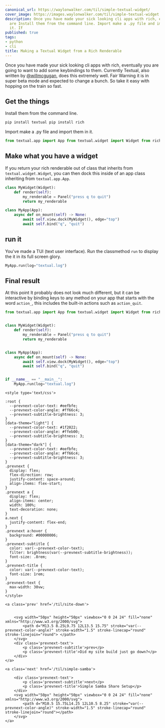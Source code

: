 ```yaml
---
canonical_url: https://waylonwalker.com/til/simple-textual-widget/
cover_image: https://images.waylonwalker.com/til/simple-textual-widget.png
description: Once you have made your sick looking cli apps with rich, eventually you
  are Install them from the command line. Import make a .py file and import them in
  it. If
published: true
tags:
- python
- cli
title: Making a Textual Widget from a Rich Renderable
---
```


Once you have made your sick looking cli apps with rich, eventually you are going to want to add some keybindings to them.  Currently Textual, also written by [@willmcgugan](https://twitter.com/willmcgugan), does this extremely well. Fair Warning it is in super beta mode and expected to change a bunch.  So take it easy with hopping on the train so fast.

## Get the things


Install them from the command line.

``` bash
pip install textual pip install rich
```

Import make a .py file and import them in it.

``` python
from textual.app import App from textual.widget import Widget from rich.panel import Panel
```

## Make what you have a widget

If you return your rich renderable out of class that inherits from
`textual.widget.Widget`, you can then dock this inside of an app class
inheriting from `textual.app.App`.

``` python
class MyWidget(Widget):
    def render(self):
        my_renderable = Panel("press q to quit")
        return my_renderable

class MyApp(App):
    async def on_mount(self) -> None:
        await self.view.dock(MyWidget(), edge="top")
        await self.bind("q", "quit")
```

## run it

You've made a TUI (text user interface).  Run the classmethod `run` to display the it in its full screen glory.

``` python
MyApp.run(log="textual.log")
```

## Final result

At this point It probably does not look much different, but it can be interactive by binding keys to any method on your app that starts with the word
`action_`, this includes the built-in actions such as `action_quit`.

``` python
from textual.app import App from textual.widget import Widget from rich.panel import Panel


class MyWidget(Widget):
    def render(self):
        my_renderable = Panel("press q to quit")
        return my_renderable


class MyApp(App):
    async def on_mount(self) -> None:
        await self.view.dock(MyWidget(), edge="top")
        await self.bind("q", "quit")


if __name__ == "__main__":
    MyApp.run(log="textual.log")
```
<div class='prevnext'>

    <style type='text/css'>

    :root {
      --prevnext-color-text: #eefbfe;
      --prevnext-color-angle: #ff66c4;
      --prevnext-subtitle-brightness: 3;
    }
    [data-theme="light"] {
      --prevnext-color-text: #1f2022;
      --prevnext-color-angle: #ffeb00;
      --prevnext-subtitle-brightness: 3;
    }
    [data-theme="dark"] {
      --prevnext-color-text: #eefbfe;
      --prevnext-color-angle: #ff66c4;
      --prevnext-subtitle-brightness: 3;
    }
    .prevnext {
      display: flex;
      flex-direction: row;
      justify-content: space-around;
      align-items: flex-start;
    }
    .prevnext a {
      display: flex;
      align-items: center;
      width: 100%;
      text-decoration: none;
    }
    a.next {
      justify-content: flex-end;
    }
    .prevnext a:hover {
      background: #00000006;
    }
    .prevnext-subtitle {
      color: var(--prevnext-color-text);
      filter: brightness(var(--prevnext-subtitle-brightness));
      font-size: .8rem;
    }
    .prevnext-title {
      color: var(--prevnext-color-text);
      font-size: 1rem;
    }
    .prevnext-text {
      max-width: 30vw;
    }
    </style>
    
    <a class='prev' href='/til/site-down'>
    

        <svg width="50px" height="50px" viewbox="0 0 24 24" fill="none" xmlns="http://www.w3.org/2000/svg">
            <path d="M13.5 8.25L9.75 12L13.5 15.75" stroke="var(--prevnext-color-angle)" stroke-width="1.5" stroke-linecap="round" stroke-linejoin="round"> </path>
        </svg>
        <div class='prevnext-text'>
            <p class='prevnext-subtitle'>prev</p>
            <p class='prevnext-title'>Did my site build just go down?</p>
        </div>
    </a>
    
    <a class='next' href='/til/simple-samba'>
    
        <div class='prevnext-text'>
            <p class='prevnext-subtitle'>next</p>
            <p class='prevnext-title'>Simple Samba Share Setup</p>
        </div>
        <svg width="50px" height="50px" viewbox="0 0 24 24" fill="none" xmlns="http://www.w3.org/2000/svg">
            <path d="M10.5 15.75L14.25 12L10.5 8.25" stroke="var(--prevnext-color-angle)" stroke-width="1.5" stroke-linecap="round" stroke-linejoin="round"></path>
        </svg>
    </a>
  </div>